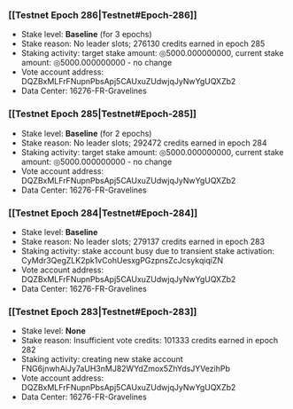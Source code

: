 ### [[Testnet Epoch 286|Testnet#Epoch-286]]
* Stake level: **Baseline** (for 3 epochs)
* Stake reason: No leader slots; 276130 credits earned in epoch 285
* Staking activity: target stake amount: ◎5000.000000000, current stake amount: ◎5000.000000000 - no change
* Vote account address: DQZBxMLFrFNupnPbsApj5CAUxuZUdwjqJyNwYgUQXZb2
* Data Center: 16276-FR-Gravelines
### [[Testnet Epoch 285|Testnet#Epoch-285]]
* Stake level: **Baseline** (for 2 epochs)
* Stake reason: No leader slots; 292472 credits earned in epoch 284
* Staking activity: target stake amount: ◎5000.000000000, current stake amount: ◎5000.000000000 - no change
* Vote account address: DQZBxMLFrFNupnPbsApj5CAUxuZUdwjqJyNwYgUQXZb2
* Data Center: 16276-FR-Gravelines
### [[Testnet Epoch 284|Testnet#Epoch-284]]
* Stake level: **Baseline**
* Stake reason: No leader slots; 279137 credits earned in epoch 283
* Staking activity: stake account busy due to transient stake activation: CyMdr3QegZLK2pk1vCohUesxgPGzpnsZcJcsykqiqiZN
* Vote account address: DQZBxMLFrFNupnPbsApj5CAUxuZUdwjqJyNwYgUQXZb2
* Data Center: 16276-FR-Gravelines
### [[Testnet Epoch 283|Testnet#Epoch-283]]
* Stake level: **None**
* Stake reason: Insufficient vote credits: 101333 credits earned in epoch 282
* Staking activity: creating new stake account FNG6jnwhAiJy7aUH3nMJ82WYdZmox5ZhYdsJYVezihPb
* Vote account address: DQZBxMLFrFNupnPbsApj5CAUxuZUdwjqJyNwYgUQXZb2
* Data Center: 16276-FR-Gravelines